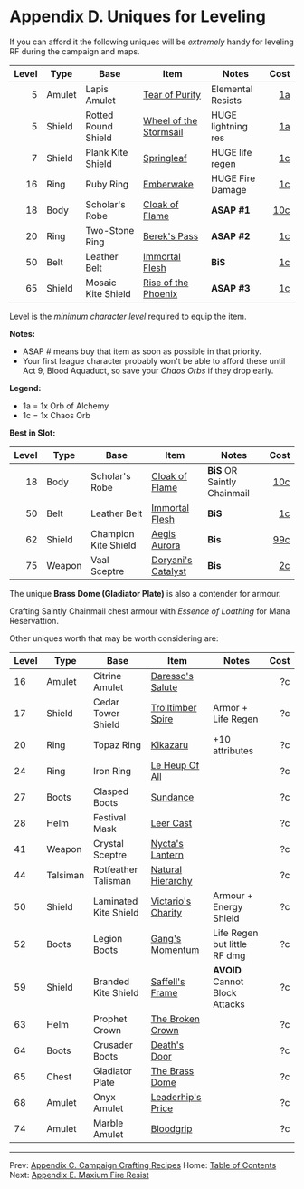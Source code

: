# Appendix D. Uniques for Leveling

If you can afford it the following uniques will be _extremely_ handy for leveling RF during the campaign and maps.

|Level|Type    |Base                 |Item                                                                         |Notes                |Cost                                                             |
|----:|--------|---------------------|-----------------------------------------------------------------------------|---------------------|----------------------------------------------------------------:|
|    5|Amulet  |Lapis Amulet         |[Tear of Purity](https://www.poewiki.net/wiki/Tear_of_Purity)                | Elemental Resists   | [1a](https://www.pathofexile.com/trade/search/Settlers/a0rMKfe) |
|    5|Shield  |Rotted Round Shield  |[Wheel of the Stormsail](https://www.poewiki.net/wiki/Wheel_of_the_Stormsail)|HUGE lightning res   | [1a](https://www.pathofexile.com/trade/search/Settlers/loMmpuV) |
|    7|Shield  |Plank Kite Shield    |[Springleaf](https://www.poewiki.net/wiki/Springleaf)                        |HUGE life regen      | [1c](https://www.pathofexile.com/trade/search/Settlers/KOoaMT5) |
|   16|Ring    |Ruby Ring            |[Emberwake](https://www.poewiki.net/wiki/Emberwake)                          |HUGE Fire Damage     | [1c](https://www.pathofexile.com/trade/search/Settlers/v0JgzuE) |
|   18|Body    |Scholar's Robe       |[Cloak of Flame](https://www.poewiki.net/wiki/Cloak_of_Flame)                | **ASAP #1**         | [10c](https://www.pathofexile.com/trade/search/Settlers/XyE7SP) |
|   20|Ring    |Two-Stone Ring       |[Berek's Pass](https://www.poewiki.net/wiki/Berek%27s_Pass)                  | **ASAP #2**         | [1c](https://www.pathofexile.com/trade/search/Settlers/gP75ahQ) |
|   50|Belt    |Leather Belt         |[Immortal Flesh](https://www.poewiki.net/wiki/Immortal_Flesh)                | **BiS**          | [1c](https://www.pathofexile.com/trade/search/Settlers/Q34Wmfw) |
|   65|Shield  |Mosaic Kite Shield   |[Rise of the Phoenix](https://www.poewiki.net/wiki/Rise_of_the_Phoenix)      | **ASAP #3**         | [1c](https://www.pathofexile.com/trade/search/Settlers/6z8ksG)  |

Level is the _minimum character level_ required to equip the item.

**Notes:**

  * ASAP # means buy that item as soon as possible in that priority.
  * Your first league character probably won't be able to afford these until Act 9, Blood Aquaduct, so save your _Chaos Orbs_ if they drop early.

**Legend:**

  * 1a = 1x Orb of Alchemy
  * 1c = 1x Chaos Orb

**Best in Slot:**

|Level|Type    |Base                 |Item                                                                         |Notes                        |Cost                                                             |
|----:|--------|---------------------|-----------------------------------------------------------------------------|-----------------------------|----------------------------------------------------------------:|
|   18|Body    |Scholar's Robe       |[Cloak of Flame](https://www.poewiki.net/wiki/Cloak_of_Flame)                | **BiS** OR Saintly Chainmail| [10c](https://www.pathofexile.com/trade/search/Settlers/XyE7SP) |
|   50|Belt    |Leather Belt         |[Immortal Flesh](https://www.poewiki.net/wiki/Immortal_Flesh)                | **BiS**                     | [1c](https://www.pathofexile.com/trade/search/Settlers/Q34Wmfw) |
|   62|Shield  |Champion Kite Shield |[Aegis Aurora](https://www.poewiki.net/wiki/Aegis_Aurora)                    | **Bis**                     | [99c](https://www.pathofexile.com/trade/search/Settlers/24ndck) |
|   75|Weapon  |Vaal Sceptre         |[Doryani's Catalyst](https://www.poewiki.net/wiki/Doryani%27s_Catalyst)      | **Bis**                     | [2c](https://www.pathofexile.com/trade/search/Settlers/n3223Vs0)|

The unique **Brass Dome (Gladiator Plate)** is also a contender for armour.

Crafting Saintly Chainmail chest armour with _Essence of Loathing_ for Mana Reservattion.

Other uniques worth that may be worth considering are:

|Level|Type    |Base                 |Item                                                                         |Notes                           |Cost|
|-----|--------|---------------------|-----------------------------------------------------------------------------|--------------------------------|---:|
|   16|Amulet  |Citrine Amulet       |[Daresso's Salute](https://www.poewiki.net/wiki/Daresso%27s_Salute)          |                                | ?c |
|   17|Shield  |Cedar Tower Shield   |[Trolltimber Spire](https://www.poewiki.net/wiki/Trolltimber_Spire)          |Armor + Life Regen              | ?c |
|   20|Ring    |Topaz Ring           |[Kikazaru](https://www.poewiki.net/wiki/Kikazaru)                            | +10 attributes                 | ?c |
|   24|Ring    |Iron Ring            |[Le Heup Of All](https://www.poewiki.net/wiki/Le_Heup_of_All)                |                                | ?c |
|   27|Boots   |Clasped Boots        |[Sundance](https://www.poewiki.net/wiki/Sundance)                            |                                | ?c |
|   28|Helm    |Festival Mask        |[Leer Cast](https://www.poewiki.net/wiki/Leer_Cast)                          |                                | ?c |
|   41|Weapon  |Crystal Sceptre      |[Nycta's Lantern](https://www.poewiki.net/wiki/Nycta%27s_Lantern)            |                                | ?c |
|   44|Talsiman|Rotfeather Talisman  |[Natural Hierarchy](https://www.poewiki.net/wiki/Natural_Hierarchy)          |                                | ?c |
|   50|Shield  |Laminated Kite Shield|[Victario's Charity](https://www.poewiki.net/wiki/Victario%27s_Charity)      |Armour + Energy Shield          | ?c |
|   52|Boots   |Legion Boots         |[Gang's Momentum](https://www.poewiki.net/wiki/Gang%27s_Momentum)            |Life Regen but little RF dmg    | ?c |
|   59|Shield  |Branded Kite Shield  |[Saffell's Frame](https://www.poewiki.net/wiki/Saffell%27s_Frame)            | **AVOID** Cannot Block Attacks | ?c |
|   63|Helm    |Prophet Crown        |[The Broken Crown](https://www.poewiki.net/wiki/The_Broken_Crown)            |                                | ?c |
|   64|Boots   |Crusader Boots       |[Death's Door](https://www.poewiki.net/wiki/Death%27s_Door)                  |                                | ?c |
|   65|Chest   |Gladiator Plate      |[The Brass Dome](https://www.poewiki.net/wiki/The_Brass_Dome)                |                                | ?c |
|   68|Amulet  |Onyx Amulet          |[Leaderhip's Price](https://www.poewiki.net/wiki/Leadership%27s_Price)       |                                | ?c |
|   74|Amulet  |Marble Amulet        |[Bloodgrip](https://www.poewiki.net/wiki/Bloodgrip)                          |                                | ?c |

---

Prev: [Appendix C. Campaign Crafting Recipes](appendix_c_crafting.md)
Home: [Table of Contents](readme.md)
Next: [Appendix E. Maxium Fire Resist](appendix_e_fire_resist.md)
